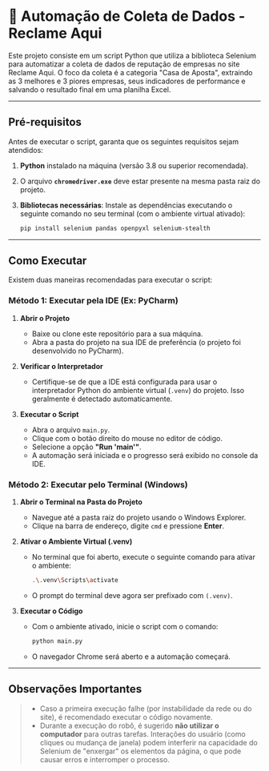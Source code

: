 # 🤖 Automação de Coleta de Dados - Reclame Aqui

Este projeto consiste em um script Python que utiliza a biblioteca Selenium para automatizar a coleta de dados de reputação de empresas no site Reclame Aqui. O foco da coleta é a categoria "Casa de Aposta", extraindo as 3 melhores e 3 piores empresas, seus indicadores de performance e salvando o resultado final em uma planilha Excel.

---

## Pré-requisitos

Antes de executar o script, garanta que os seguintes requisitos sejam atendidos:

1.  **Python** instalado na máquina (versão 3.8 ou superior recomendada).
2.  O arquivo **`chromedriver.exe`** deve estar presente na mesma pasta raiz do projeto.
3.  **Bibliotecas necessárias**: Instale as dependências executando o seguinte comando no seu terminal (com o ambiente virtual ativado):

    ```bash
    pip install selenium pandas openpyxl selenium-stealth
    ```

---

## Como Executar

Existem duas maneiras recomendadas para executar o script:

### Método 1: Executar pela IDE (Ex: PyCharm)

1.  **Abrir o Projeto**
    * Baixe ou clone este repositório para a sua máquina.
    * Abra a pasta do projeto na sua IDE de preferência (o projeto foi desenvolvido no PyCharm).

2.  **Verificar o Interpretador**
    * Certifique-se de que a IDE está configurada para usar o interpretador Python do ambiente virtual (`.venv`) do projeto. Isso geralmente é detectado automaticamente.

3.  **Executar o Script**
    * Abra o arquivo `main.py`.
    * Clique com o botão direito do mouse no editor de código.
    * Selecione a opção **"Run 'main'"**.
    * A automação será iniciada e o progresso será exibido no console da IDE.

### Método 2: Executar pelo Terminal (Windows)

1.  **Abrir o Terminal na Pasta do Projeto**
    * Navegue até a pasta raiz do projeto usando o Windows Explorer.
    * Clique na barra de endereço, digite `cmd` e pressione **Enter**.

2.  **Ativar o Ambiente Virtual (.venv)**
    * No terminal que foi aberto, execute o seguinte comando para ativar o ambiente:

        ```bash
        .\.venv\Scripts\activate
        ```
    * O prompt do terminal deve agora ser prefixado com `(.venv)`.

3.  **Executar o Código**
    * Com o ambiente ativado, inicie o script com o comando:

        ```bash
        python main.py
        ```
    * O navegador Chrome será aberto e a automação começará.

---

## Observações Importantes

> * Caso a primeira execução falhe (por instabilidade da rede ou do site), é recomendado executar o código novamente.
> * Durante a execução do robô, é sugerido **não utilizar o computador** para outras tarefas. Interações do usuário (como cliques ou mudança de janela) podem interferir na capacidade do Selenium de "enxergar" os elementos da página, o que pode causar erros e interromper o processo.
